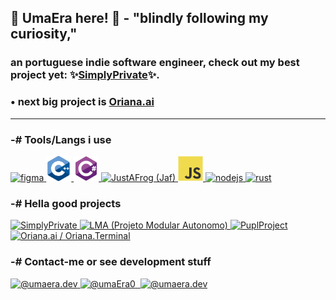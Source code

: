 ## 💛 UmaEra here! 💛 - "blindly following my curiosity,"
### an portuguese indie software engineer, check out my best project yet: ✨[**SimplyPrivate**](https://github.com/notyarazi/simplyprivate)✨.
### • next big project is [Oriana.ai](https://github.com/PuplProject/Oriana.Terminal)
---
<h3> -# Tools/Langs i use</h3>
<p> 
        <a href="https://www.figma.com/" target="_blank" rel="noreferrer"> 
    <img src="https://vectorlogo.zone/logos/figma/figma-icon.svg" alt="figma" width="40"/> 
  </a> 
      <a href="https://w3schools.com/cpp/" target="_blank" rel="noreferrer"> 
    <img src="https://raw.githubusercontent.com/devicons/devicon/master/icons/cplusplus/cplusplus-original.svg" alt="cplusplus" width="40"/> 
  </a> 
        <a href="https://www.w3schools.com/cs/" target="_blank" rel="noreferrer"> 
    <img src="https://raw.githubusercontent.com/devicons/devicon/master/icons/csharp/csharp-original.svg" alt="csharp" width="40"/> 
  </a> 
      <a href="https://github.com/azayraTeam" target="_blank" rel="noreferrer">
    <img src="https://umaera.github.io/icons/new-pack-icons/tile.justafrog.png" alt="JustAFrog (Jaf)" width="40"/>
  </a>
      <a href="https://developer.mozilla.org/en-US/docs/Web/JavaScript" target="_blank" rel="noreferrer"> 
    <img src="https://raw.githubusercontent.com/devicons/devicon/master/icons/javascript/javascript-original.svg" alt="javascript" width="40"/> 
  </a> 
      <a href="https://nodejs.org" target="_blank" rel="noreferrer"> 
    <img src="https://cdn-icons-png.freepik.com/512/15379/15379746.png" alt="nodejs" width="40"/> 
  </a> 
      <a href="https://rust-lang.org" target="_blank" rel="noreferrer"> 
    <img src="https://img.icons8.com/?size=512&id=t7vIvDXazOGO&format=png" alt="rust" width="40"/> 
  </a>
  </p>

<h3> -# Hella good projects</h3>
<p> 
<a href="https://simplyprivate.github.io" target="_blank" rel="noreferrer"> 
    <img src="https://umaera.github.io/icons/app-icons/scah.png" alt="SimplyPrivate" width="40"/> 
</a> 
<a href="https://youtube.com/watch?v=-JSLFRz1zII" target="_blank" rel="noreferrer"> 
    <img src="https://umaera.github.io/icons/lib-icons/LMA.png" alt="LMA (Projeto Modular Autonomo)" width="40"/> 
</a> 
<a href="https://github.com/azayraTeam/PuplProject" target="_blank" rel="noreferrer"> 
    <img src="https://github.com/user-attachments/assets/471d35f4-6ccb-4ccc-84d0-0f9d208aba82" alt="PuplProject" width="40"/> 
</a> 
<a href="https://github.com/PuplProject/Oriana.Terminal" target="_blank" rel="noreferrer"> 
    <img src="https://camo.githubusercontent.com/c90cc73b6d65b6d2288d6e7415be0abc977e53d6f3f8424ae23bb8673d624eab/68747470733a2f2f756d616572612e6769746875622e696f2f69636f6e732f6c69622d69636f6e732f4f7269616e612e706e67" alt="Oriana.ai / Oriana.Terminal" width="40"/> 
</a> 
</p>

<h3> -# Contact-me or see development stuff</h3>
<p> 
<a href="https://instagram.com/umaera.dev" target="_blank" rel="noreferrer"> 
    <img src="https://upload.wikimedia.org/wikipedia/commons/thumb/a/a5/Instagram_icon.png/768px-Instagram_icon.png" alt="@umaera.dev" width="40"/> 
</a> 
<a href="https://youtube.com/@umaera0" target="_blank" rel="noreferrer"> 
    <img src="https://static.vecteezy.com/system/resources/thumbnails/023/986/480/small_2x/youtube-logo-youtube-logo-transparent-youtube-icon-transparent-free-free-png.png" alt="@umaEra0" width="40"/> 
</a> 
<a href="https://discord.gg/XjvVs2RHqH" target="_blank" rel="noreferrer"> 
    <img src="https://images.icon-icons.com/2108/PNG/512/discord_icon_130958.png" alt="" width="40"/> 
</a>     
<a href="mailto:umaera.dev@gmail.com" target="_blank" rel="noreferrer"> 
    <img src="https://upload.wikimedia.org/wikipedia/commons/thumb/7/7e/Gmail_icon_%282020%29.svg/1280px-Gmail_icon_%282020%29.svg.png" alt="@umaera.dev" width="40"/> 
</a> 
</p>
